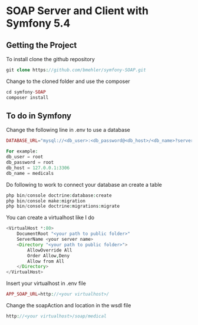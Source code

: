 # SOAP Server and Client with Symfony 5.4

## Getting the Project

To install clone the github repository

```php
git clone https://github.com/bmehler/symfony-SOAP.git
```

Change to the cloned folder and use the composer

```php
cd symfony-SOAP
composer install
```

## To do in Symfony

Change the following line in .env to use a database

```php
DATABASE_URL="mysql://<db_user>:<db_password@<db_host>/<db_name>?serverVersion=5.7"

For example:
db_user = root
db_password = root
db_host = 127.0.0.1:3306
db_name = medicals
```
Do following to work to connect your database an create a table

```php
php bin/console doctrine:database:create
php bin/console make:migration
php bin/console doctrine:migrations:migrate
```

You can create a virtualhost like I do
```php
<VirtualHost *:80>
    DocumentRoot "<your path to public folder>"
    ServerName <your server name>
    <Directory "<your path to public folder>">
        AllowOverride All
        Order Allow,Deny
        Allow from All
    </Directory>
</VirtualHost>
```
Insert your virtualhost in .env file
```php
APP_SOAP_URL=http://<your virtualhost>/
```

Change the soapAction and location in the wsdl file
```php
http://<your virtualhost>/soap/medical
```
